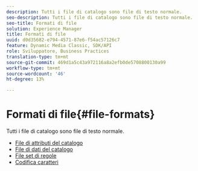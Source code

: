 ```yaml
---
description: Tutti i file di catalogo sono file di testo normale.
seo-description: Tutti i file di catalogo sono file di testo normale.
seo-title: Formati di file
solution: Experience Manager
title: Formati di file
uuid: d0d35682-e794-4571-87e6-f54ac57126c7
feature: Dynamic Media Classic, SDK/API
role: Sviluppatore, Business Practices
translation-type: tm+mt
source-git-commit: 469d1a5c43a972116a8a2efb0de5708800130a99
workflow-type: tm+mt
source-wordcount: '46'
ht-degree: 13%

---
```



# Formati di file{#file-formats}

Tutti i file di catalogo sono file di testo normale.

* [File di attributi del catalogo](r-catalog-attribute-files.md)
* [File di dati del catalogo](r-catalog-data-files.md)
* [File set di regole](r-rule-set-files.md)
* [Codifica caratteri](r-is-cat-character-encoding.md)
